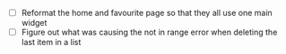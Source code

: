 - [ ] Reformat the home and favourite page so that they all use one main widget
- [ ] Figure out what was causing the not in range error when deleting the last item in a list